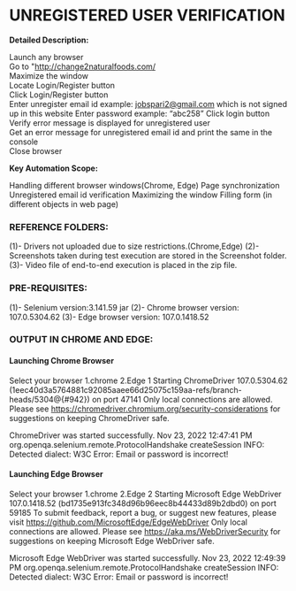 # UNREGISTERED USER VERIFICATION
**Detailed Description:**

Launch any browser  
Go to "http://change2naturalfoods.com/  
Maximize the window  
Locate Login/Register button  
Click Login/Register button  
Enter unregister email id example: jobspari2@gmail.com which is not signed up in this website 
Enter password example:  “abc258” 
Click login button  
Verify error message is displayed for unregistered user  
Get an error message for unregistered email id and print the same in the console  
Close browser 

**Key Automation Scope:**

Handling different browser windows(Chrome, Edge)
Page synchronization
Unregistered email id verification
Maximizing the window
Filling form (in different objects in web page)

### REFERENCE FOLDERS:

(1)- Drivers not uploaded due to size restrictions.(Chrome,Edge)
(2)- Screenshots taken during test execution are stored in the Screenshot folder.
(3)- Video file of end-to-end execution is placed in the zip file.

### PRE-REQUISITES:

(1)- Selenium version:3.141.59 jar
(2)- Chrome browser version: 107.0.5304.62
(3)- Edge browser version: 107.0.1418.52 

### OUTPUT IN CHROME AND EDGE:

#### Launching Chrome Browser

Select your browser 1.chrome 2.Edge
1
Starting ChromeDriver 107.0.5304.62 (1eec40d3a5764881c92085aaee66d25075c159aa-refs/branch-heads/5304@{#942}) on port 47141
Only local connections are allowed.
Please see https://chromedriver.chromium.org/security-considerations for suggestions on keeping ChromeDriver safe.

ChromeDriver was started successfully.
Nov 23, 2022 12:47:41 PM org.openqa.selenium.remote.ProtocolHandshake createSession
INFO: Detected dialect: W3C
Error: Email or password is incorrect!

#### Launching Edge Browser

Select your browser 1.chrome 2.Edge
2
Starting Microsoft Edge WebDriver 107.0.1418.52 (bd1735e913fc348d96b96eec8b44433d89b2dbd0) on port 59185
To submit feedback, report a bug, or suggest new features, please visit https://github.com/MicrosoftEdge/EdgeWebDriver
Only local connections are allowed.
Please see https://aka.ms/WebDriverSecurity for suggestions on keeping Microsoft Edge WebDriver safe.

Microsoft Edge WebDriver was started successfully.
Nov 23, 2022 12:49:39 PM org.openqa.selenium.remote.ProtocolHandshake createSession
INFO: Detected dialect: W3C
Error: Email or password is incorrect!
 
